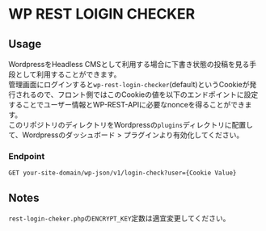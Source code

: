 # WP REST LOIGIN CHECKER

## Usage
WordpressをHeadless CMSとして利用する場合に下書き状態の投稿を見る手段として利用することができます。<br>
管理画面にログインすると`wp-rest-login-checker`(default)というCookieが発行されるので、フロント側ではこのCookieの値を以下のエンドポイントに設定することでユーザー情報とWP-REST-APIに必要なnonceを得ることができます。<br>
このリポジトリのディレクトリをWordpressの`plugins`ディレクトリに配置して、Wordpressのダッシュボード > プラグインより有効化してください。

### Endpoint
```
GET your-site-domain/wp-json/v1/login-check?user={Cookie Value}
```

## Notes
`rest-login-cheker.php`の`ENCRYPT_KEY`定数は適宜変更してください。
